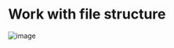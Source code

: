 # Work with file structure

![image](https://user-images.githubusercontent.com/3950155/193855873-ed13c2ed-7ad4-4831-b780-e64dce2580d1.png)
